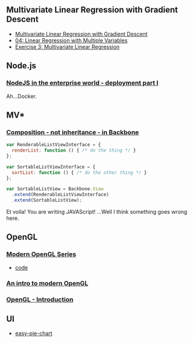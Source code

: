 ## Multivariate Linear Regression with Gradient Descent

* [Multivariate Linear Regression with Gradient Descent](http://unlikenoise.com/multivariate-linear-regression-gradient-descent/)
* [04: Linear Regression with Multiple Variables](http://www.holehouse.org/mlclass/04_Linear_Regression_with_multiple_variables.html)
* [Exercise 3: Multivariate Linear Regression](http://openclassroom.stanford.edu/MainFolder/DocumentPage.php?course=MachineLearning&doc=exercises/ex3/ex3.html)

## Node.js

### [NodeJS in the enterprise world - deployment part I](http://blog.upwardsmotion.com/node/)

Ah...Docker.

## MV*

### [Composition - not inheritance - in Backbone](http://danhough.com/blog/backbone-composition/)

```javascript
var RenderableListViewInterface = {
  renderList: function () { /* do the thing */ }
};

var SortableListViewInterface = {
  sortList: function () { /* do the other thing */ }
};

var SortableListView = Backbone.View
  .extend(RenderableListViewInterface)
  .extend(SortableListView);
```

Et voila! You are writing JAVAScript! ...Well I think something goes wrong here.

## OpenGL

### [Modern OpenGL Series](http://www.tomdalling.com/blog/category/modern-opengl/)

* [code](https://github.com/tomdalling/opengl-series)

### [An intro to modern OpenGL](http://duriansoftware.com/joe/An-intro-to-modern-OpenGL.-Table-of-Contents.html)

### [OpenGL - Introduction](https://open.gl/)

## UI

* [easy-pie-chart](https://github.com/rendro/easy-pie-chart/blob/master/src/easypiechart.js)